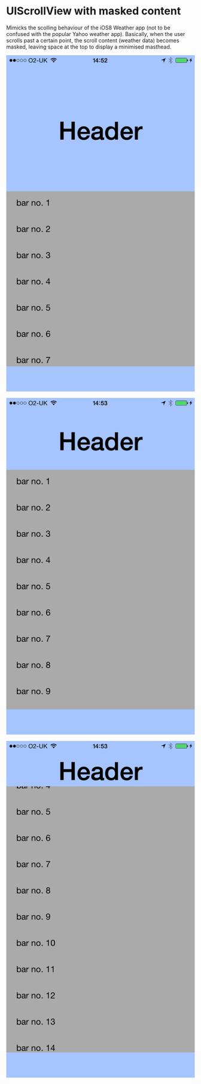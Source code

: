 # UIScrollView with masked content

Mimicks the scolling behaviour of the iOS8 Weather app (not to be confused with the popular Yahoo weather app). Basically, when the user scrolls past a certain point, the scroll content (weather data) becomes masked, leaving space at the top to display a minimised masthead.

![](https://raw.githubusercontent.com/doug-proctor/UIScrollView-with-masked-content/master/screenshots/1.PNG)

![](https://raw.githubusercontent.com/doug-proctor/UIScrollView-with-masked-content/master/screenshots/2.PNG)

![](https://raw.githubusercontent.com/doug-proctor/UIScrollView-with-masked-content/master/screenshots/3.PNG)
